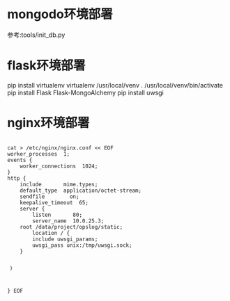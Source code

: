 # mongodo环境部署
参考:tools/init_db.py

# flask环境部署
pip install virtualenv
virtualenv /usr/local/venv
. /usr/local/venv/bin/activate
pip install Flask Flask-MongoAlchemy
pip install uwsgi

# nginx环境部署
<code>
cat > /etc/nginx/nginx.conf << EOF
worker_processes  1;
events {
    worker_connections  1024;
}
http {
    include       mime.types;
    default_type  application/octet-stream;
    sendfile        on;
    keepalive_timeout  65;
    server {
        listen       80;
        server_name  10.0.25.3;
    root /data/project/opslog/static;
        location / { 
        include uwsgi_params; 
        uwsgi_pass unix:/tmp/uwsgi.sock; 
    }

     }
}
EOF
</code>
